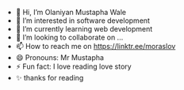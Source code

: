 - 👋 Hi, I’m Olaniyan Mustapha Wale
- 👀 I’m interested in software development 
- 🌱 I’m currently learning web development
- 💞️ I’m looking to collaborate on ...
- 📫 How to reach me on https://linktr.ee/moraslov
- 😄 Pronouns: Mr Mustapha 
- ⚡ Fun fact: I love reading love story
- ✨ thanks for reading

<!---
Olmust/Olmust is a ✨ special ✨ repository because its `README.md` (this file) appears on your GitHub profile.
You can click the Preview link to take a look at your changes.
--->
